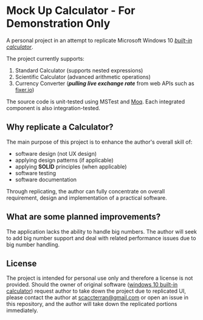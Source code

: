 # Mock Up Calculator - For Demonstration Only

A personal project in an attempt to replicate Microsoft Windows 10 [_built-in calculator_][microsoft calculator support].

The project currently supports:

  1. Standard Calculator (supports nested expressions)
  2. Scientific Calculator (advanced arithmetic operations)
  3. Currency Converter (**_pulling live exchange rate_** from web APIs such as [fixer.io])
  
The source code is unit-tested using MSTest and [Moq]. Each integrated component is also integration-tested.

## Why replicate a Calculator?

The main purpose of this project is to enhance the author's overall skill of:

  * software design (not UX design)
  * applying design patterns (if applicable)
  * applying **SOLID** principles (when applicable)
  * software testing
  * software documentation
  
Through replicating, the author can fully concentrate on overall requirement, design and implementation of a practical software. 

## What are some planned improvements?

The application lacks the ability to handle big numbers. The author will seek to add big number support and deal with related performance issues due to big number handling.

## License

The project is intended for personal use only and therefore a license is not provided. Should the owner of original software ([windows 10 built-in calculator][microsoft calculator support]) request author to take down the project due to replicated UI, please contact the author at scaccterran@gmail.com or open an issue in this repository, and the author will take down the replicated portions immediately.

[microsoft calculator support]: https://support.microsoft.com/en-ca/help/4026389/windows-calculator-in-windows-10 "Link to official page"
[fixer.io]: https://fixer.io/ "fixer"
[Moq]: https://github.com/moq/moq4
